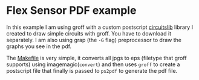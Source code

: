 # Flex Sensor PDF example

In this example I am using groff with a custom postscript
[circuitslib](https://github.com/johnstef99/circuitslib-pic) library I created
to draw simple circuits with groff. You have to download it separately. I am
also using grap (the `-G` flag) preprocessor to draw the graphs you see in the
pdf.

The [Makefile](Makefile) is very simple, it converts all jpgs to eps (filetype
that groff supports) using imagemagic(`convert`) and then uses `groff` to create a
postscript file that finally is passed to `ps2pdf` to generate the pdf file.
